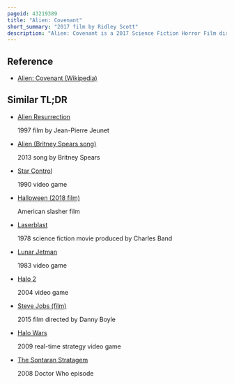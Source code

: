 ```yaml
---
pageid: 43219389
title: "Alien: Covenant"
short_summary: "2017 film by Ridley Scott"
description: "Alien: Covenant is a 2017 Science Fiction Horror Film directed and produced by Ridley Scott, and written by John Logan and Dante Harper from a Story by Michael Green and Jack Paglen. A joint american and british Production, it is a Sequel to Prometheus, the second Entry in the Alien Prequel Series, and the sixth Installment in the Alien Franchise. It stars returning Star Michael Fassbender with katherine Waterston billy crudup danny Mcbride and Demin Bichir in supporting Roles. It follows the Crew of a Colony Ship that lands on unexplored Planets and makes a terrifying Discovery."
---
```


## Reference

- [Alien: Covenant (Wikipedia)](https://en.wikipedia.org/?curid=43219389)

## Similar TL;DR

- [Alien Resurrection](/tldr/en/alien-resurrection)

  1997 film by Jean-Pierre Jeunet

- [Alien (Britney Spears song)](/tldr/en/alien-britney-spears-song)

  2013 song by Britney Spears

- [Star Control](/tldr/en/star-control)

  1990 video game

- [Halloween (2018 film)](/tldr/en/halloween-2018-film)

  American slasher film

- [Laserblast](/tldr/en/laserblast)

  1978 science fiction movie produced by Charles Band

- [Lunar Jetman](/tldr/en/lunar-jetman)

  1983 video game

- [Halo 2](/tldr/en/halo-2)

  2004 video game

- [Steve Jobs (film)](/tldr/en/steve-jobs-film)

  2015 film directed by Danny Boyle

- [Halo Wars](/tldr/en/halo-wars)

  2009 real-time strategy video game

- [The Sontaran Stratagem](/tldr/en/the-sontaran-stratagem)

  2008 Doctor Who episode
